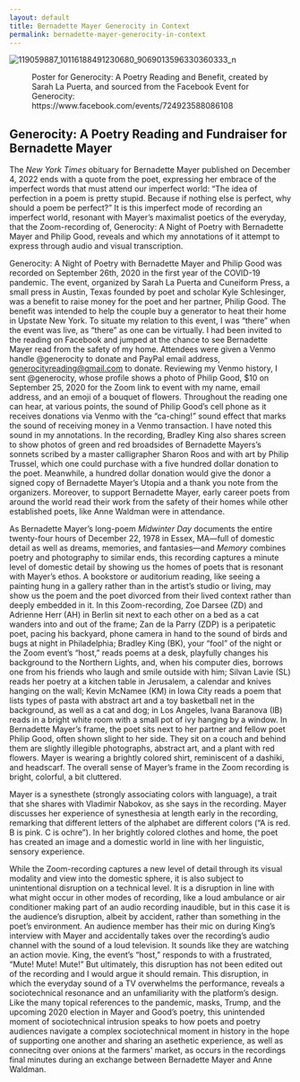 ```yaml
---
layout: default
title: Bernadette Mayer Generocity in Context
permalink: bernadette-mayer-generocity-in-context
---
```

<!-- Add an essay or interpretive material below this line,
using HTML or markdown.  Do not modify this file above this line -->
![119059887_10116188491230680_9069013596330360333_n](https://user-images.githubusercontent.com/70542175/206259806-25fbae85-7fcf-4750-8ef8-9ff03041d984.jpeg)
<figure>
    <figcaption>Poster for Generocity: A Poetry Reading and Benefit, created by Sarah La Puerta, and sourced from the Facebook Event for Generocity: https://www.facebook.com/events/724923588086108</figcaption>
</figure>    

## Generocity: A Poetry Reading and Fundraiser for Bernadette Mayer

The *New York Times* obituary for Bernadette Mayer published on December 4, 2022 ends with a quote from the poet, expressing her embrace of the imperfect words that must attend our imperfect world: “The idea of perfection in a poem is pretty stupid. Because if nothing else is perfect, why should a poem be perfect?” It is this imperfect mode of recording an imperfect world, resonant with Mayer’s maximalist poetics of the everyday, that the Zoom-recording of, Generocity: A Night of Poetry with Bernadette Mayer and Philip Good,  reveals and which my annotations of it attempt to express through audio and visual transcription.

Generocity: A Night of Poetry with Bernadette Mayer and Philip Good was recorded on September 26th, 2020 in the first year of the COVID-19 pandemic. The event, organized by Sarah La Puerta and Cuneiform Press, a small press in Austin, Texas founded by poet and scholar Kyle Schlesinger, was a benefit to raise money for the poet and her partner, Philip Good. The benefit was intended to help the couple buy a generator to heat their home in Upstate New York. To situate my relation to this event, I was “there” when the event was live, as “there” as one can be virtually. I had been invited to the reading on Facebook and jumped at the chance to see Bernadette Mayer read from the safety of my home. Attendees were given a Venmo handle @generocity to donate and PayPal email address, generocityreading@gmail.com to donate. Reviewing my Venmo history, I sent @generocity, whose profile shows a photo of Philip Good, $10 on September 25, 2020 for the Zoom link to event with my name, email address, and an emoji of a bouquet of flowers. Throughout the reading one can hear, at various points, the sound of Philip Good’s cell phone as it receives donations via Venmo with the “ca-ching!” sound effect that marks the sound of receiving money in a Venmo transaction. I have noted this sound in my annotations. In the recording, Bradley King also shares screen to show photos of green and red broadsides of Bernadette Mayers’s sonnets scribed by a master calligrapher Sharon Roos and with art by Philip Trussel, which one could purchase with a five hundred dollar donation to the poet. Meanwhile, a hundred dollar donation would give the donor a signed copy of Bernadette Mayer’s Utopia and a thank you note from the organizers. Moreover, to support Bernadette Mayer, early career poets from around the world read their work from the safety of their homes while other established poets, like Anne Waldman were in attendance. 

As Bernadette Mayer’s long-poem *Midwinter Day* documents the entire twenty-four hours of December 22, 1978 in Essex, MA—full of domestic detail as well as dreams, memories, and fantasies—and *Memory* combines poetry and photography to similar ends, this recording captures a minute level of domestic detail by showing us the homes of poets that is resonant with Mayer’s ethos. A bookstore or auditorium reading, like seeing a painting hung in a gallery rather than in the artist’s studio or living, may show us the poem and the poet divorced from their lived context rather than deeply embedded in it. In this Zoom-recording, Zoe Darsee (ZD) and Adrienne Herr (AH) in Berlin sit next to each other on a bed as a cat wanders into and out of the frame; Zan de la Parry (ZDP) is a peripatetic poet, pacing his backyard, phone camera in hand to the sound of birds and bugs at night in Philadelphia; Bradley King (BK), your “fool” of the night or the Zoom event’s “host,” reads poems at a desk, playfully changes his background to the Northern Lights, and, when his computer dies, borrows one from his friends who laugh and smile outside with him; Silvan Lavie (SL) reads her poetry at a kitchen table in Jerusalem, a calendar and knives hanging on the wall; Kevin McNamee (KM) in Iowa City reads a poem that lists types of pasta with abstract art and a toy basketball net in the background, as well as a cat and dog; in Los Angeles, Ivana Baranova (IB) reads in a bright white room with a small pot of ivy hanging by a window. In Bernadette Mayer’s frame, the poet sits next to her partner and fellow poet Philip Good, often shown slight to her side. They sit on a couch and behind them are slightly illegible photographs, abstract art, and a plant with red flowers. Mayer is wearing a brightly colored shirt, reminiscent of a dashiki, and headscarf. The overall sense of Mayer’s frame in the Zoom recording is bright, colorful, a bit cluttered. 

Mayer is a synesthete (strongly associating colors with language), a trait that she shares with Vladimir Nabokov, as she says in the recording. Mayer discusses her experience of synesthesia at length early in the recording, remarking that different letters of the alphabet are different colors (“A is red. B is pink. C is ochre”). In her brightly colored clothes and home, the poet has created an image and a domestic world in line with her linguistic, sensory experience. 

While the Zoom-recording captures a new level of detail through its visual modality and view into the domestic sphere, it is also subject to unintentional disruption on a technical level. It is a disruption in line with what might occur in other modes of recording, like a loud ambulance or air conditioner making part of an audio recording inaudible, but in this case it is the audience’s disruption, albeit by accident, rather than something in the poet’s environment. An audience member has their mic on during King’s interview with Mayer and accidentally takes over the recording’s audio channel with the sound of a loud television. It sounds like they are watching an action movie. King, the event’s “host,” responds to with a frustrated, “Mute! Mute! Mute!” But ultimately, this disruption has not been edited out of the recording and I would argue it should remain. This disruption, in which the everyday sound of a TV overwhelms the performance, reveals a sociotechnical resonance and an unfamiliarity with the platform’s design. Like the many topical references to the pandemic, masks, Trump, and the upcoming 2020 election in Mayer and Good’s poetry, this unintended moment of sociotechnical intrusion speaks to how poets and poetry audiences navigate a complex sociotechnical moment in history in the hope of supporting one another and sharing an asethetic experience, as well as connecitng over onions at the farmers' market, as occurs in the recordings final minutes during an exchange between Bernadette Mayer and Anne Waldman.  
